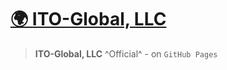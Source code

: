 # [🌍 ITO-Global, LLC](https://ito-global.github.io)
>**ITO-Global, LLC** ^Official^ - on `GitHub Pages`
